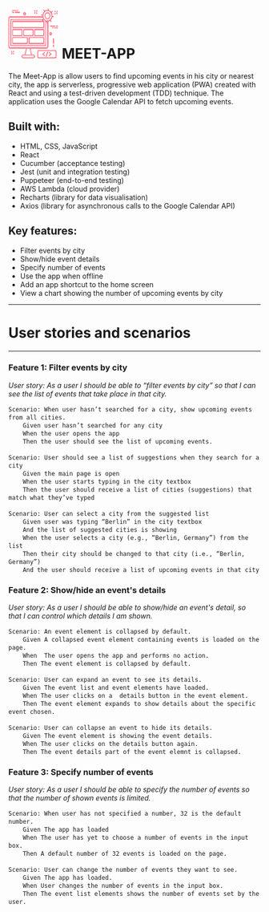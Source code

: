 
# ![logo](/src/images/meet-logo.png) MEET-APP

The Meet-App is allow users to find upcoming events in his city or nearest city, the app is serverless, progressive web application (PWA) created with React and using a test-driven development (TDD) technique. The application uses the Google Calendar API to fetch upcoming events.

## Built with:
- HTML, CSS, JavaScript
- React
- Cucumber (acceptance testing)
- Jest (unit and integration testing)
- Puppeteer (end-to-end testing)
- AWS Lambda (cloud provider)
- Recharts (library for data visualisation)
- Axios (library for asynchronous calls to the Google Calendar API)


## Key features:
- Filter events by city
- Show/hide event details
- Specify number of events
- Use the app when offline
- Add an app shortcut to the home screen
- View a chart showing the number of upcoming events by city

---
# User stories and scenarios
---

### **Feature 1: Filter events by city**

*User story: 
    As a user I should be able to “filter events by city” so that I can see the list of events that take place in that city.*

    Scenario: When user hasn’t searched for a city, show upcoming events from all cities.
        Given user hasn’t searched for any city
        When the user opens the app
        Then the user should see the list of upcoming events.

    Scenario: User should see a list of suggestions when they search for a city
        Given the main page is open
        When the user starts typing in the city textbox
        Then the user should receive a list of cities (suggestions) that match what they’ve typed

    Scenario: User can select a city from the suggested list
        Given user was typing “Berlin” in the city textbox
        And the list of suggested cities is showing
        When the user selects a city (e.g., “Berlin, Germany”) from the list
        Then their city should be changed to that city (i.e., “Berlin, Germany”)
        And the user should receive a list of upcoming events in that city


### **Feature 2: Show/hide an event's details**

*User story: 
    As a user I should be able to show/hide an event's detail, so that I can control which details I am shown.*

	Scenario: An event element is collapsed by default.
        Given A collapsed event element containing events is loaded on the page.
        When  The user opens the app and performs no action.
        Then The event element is collapsed by default.

    Scenario: User can expand an event to see its details.
        Given The event list and event elements have loaded.
        When The user clicks on a  details button in the event element.
        Then The event element expands to show details about the specific event chosen.

    Scenario: User can collapse an event to hide its details.
        Given The event element is showing the event details.
        When The user clicks on the details button again.
        Then The event details part of the event elemnt is collapsed.

### **Feature 3: Specify number of events**

*User story: 
    As a user I should be able to specify the number of events so that the number of shown events is limited.*

	Scenario: When user has not specified a number, 32 is the default number.
        Given The app has loaded
        When The user has yet to choose a number of events in the input box.
        Then A default number of 32 events is loaded on the page.

    Scenario: User can change the number of events they want to see.
        Given The app has loaded.
        When User changes the number of events in the input box.
        Then The event list elements shows the number of events set by the user.